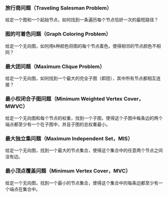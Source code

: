 ### 旅行商问题（Traveling Salesman Problem）
给定一个图和一个起始节点，如何找到一条遍历每个节点恰好一次的最短路径？

### 图的可着色问题（Graph Coloring Problem）
给定一个无向图，如何用k种颜色将图的每个节点着色，使得相邻的节点颜色不相同？

### 最大团问题（Maximum Clique Problem）
给定一个无向图，如何找到一个最大的完全子图（即团），其中所有节点都相互连接？

### 最小权闭合子图问题（Minimum Weighted Vertex Cover，MWVC）
给定一个无向图和每个节点的权重，找到一个子图，使得这个子图中每条边的两个端点都至少有一个在子图中，并且子图的总权重最小。

### 最大独立集问题（Maximum Independent Set，MIS）
给定一个无向图，找到一个最大的节点集合，使得这个集合中的任意两个节点之间没有边。

### 最小顶点覆盖问题（Minimum Vertex Cover，MVC）
给定一个无向图，找到一个最小的节点集合，使得这个集合中的每条边都至少有一个端点在集合中。
